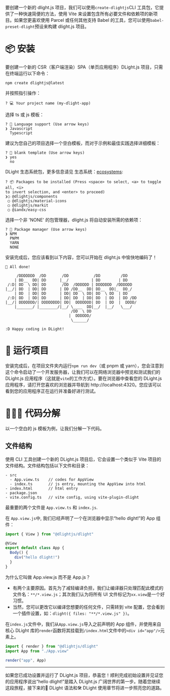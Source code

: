 要创建一个新的 dlight.js 项目，我们可以使用`create-dlightjs`CLI 工具包，它提供了一种快速简便的方法，使用 Vite 来设置包含所有必要文件和依赖项的新项目。如果您更喜欢使用 Parcel 或任何其他支持 Babel 的工具，您可以使用`babel-preset-dlight`预设来构建 dlight.js 项目。

# 📦 安装
要创建一个新的 CSR（客户端渲染）SPA（单页应用程序）DLight.js 项目，只需在终端运行以下命令：
```shell
npm create dlightjs@latest
```
并按照指引操作：
```shell
? 💻 Your project name (my-dlight-app)
```
选择 ts 或 js 模板：
```shell
? 🥑 Language support (Use arrow keys)
❯ Javascript
  Typescript
```
建议为您自己的项目选择一个空白模板，而对于示例和最佳实践选择详细模板：
```shell
? 📃 blank template (Use arrow keys)
❯ yes
  no
```
DLight 生态系统包，更多信息请见 生态系统：[ecosystems](/ecosystems):
```shell
? 📦 Packages to be installed (Press <space> to select, <a> to toggle all, <i>
to invert selection, and <enter> to proceed)
❯◯ @dlightjs/components
 ◯ @dlightjs/material-icons
 ◯ @dlightjs/markit
 ◯ @iandx/easy-css
```
选择一个非 'NONE' 的包管理器，dlight.js 将自动安装所需的依赖项：
```shell
? 🍲 Package manager (Use arrow keys)
❯ NPM
  PNPM
  YARN
  NONE
```
安装完成后，您应该看到以下内容，您可以开始在 dlight.js 中愉快地编码了！
``` shell
🎉 All done!

     /DDDDDDD  /DD       /DD           /DD         /DD    
    | DD__  DD| DD      |__/          | DD        | DD    
 /:D| DD  \ DD| DD       /DD  /DDDDDD | DDDDDDD  /DDDDDD  
|__/| DD  | DD| DD      | DD /DD__  DD| DD__  DD|_  DD_/  
    | DD  | DD| DD      | DD| DD  \ DD| DD  \ DD  | DD    
 /:D| DD  | DD| DD      | DD| DD  | DD| DD  | DD  | DD /DD
|__/| DDDDDDD/| DDDDDDDD| DD|  DDDDDDD| DD  | DD  |  DDDD/
    |_______/ |________/|__/ \____  DD|__/  |__/   \___/  
                             /DD  \ DD                    
                            |  DDDDDD/ 
                             \______/                                               

:D Happy coding in DLight!
```

# 🚀 运行项目
安装完成后，在项目文件夹内运行`npm run dev`（或 pnpm 或 yarn），您会注意到这个命令启动了一个开发服务器，让我们可以在网络浏览器中预览和测试我们的 DLight.js 应用程序（这就是`vite`的工作方式）。要在浏览器中查看您的 DLight.js 应用程序，请打开您喜欢的浏览器并导航到 http://localhost:4320。您应该可以看到您的应用程序正在运行并准备好进行测试。

# 👨🏻‍💻 代码分解
以一个空白的 js 模板为例，让我们分解一下代码。
## 文件结构
使用 CLI 工具创建一个新的 DLight.js 项目后，它会设置一个类似于 Vite 项目的文件结构。文件结构包括以下文件和目录：
```text
- src
  - App.view.ts    // codes for AppView
  - index.ts       // js entry, mounting the AppView into html
- index.html       // html entry
- package.json
- vite.config.ts   // vite config, using vite-plugin-dlight
```
最重要的两个文件是 `App.view.ts` 和 `index.js`.

在 `App.view.js`中, 我们已经声明了一个在浏览器中显示“hello dlght!”的 App 组件：
```js [src/App.view.js]
import { View } from "@dlightjs/dlight"

@View
export default class App {
  Body() {
    div("hello dlight!")
  }
}
```
为什么它叫做 App.view.js 而不是 App.js？
* 有两个主要原因。首先为了减轻编译负担，我们让编译器只处理匹配此模式的文件名：`**/*.view.js`；其次我们认为将所有 UI 文件标记为`xx.view`是一个好习惯。 
* 当然，您可以更改它以编译您想要的任何文件，只需转到 vite 配置，您会看到一个插件设置，如：`dlight({ files: "**/*.view.js" })`。

在`index.js`文件中，我们从`App.view.js`导入之前声明的 App 组件，并使用来自核心 DLight 库的`render`函数将其挂载到`/index.html`文件中的`<div id="app"/>`元素上。
```js [src/index.js]
import { render } from "@dlightjs/dlight"
import App from "./App.view"

render("app", App)
```

---
如果您已成功设置并运行了 DLight.js 项目，恭喜您！顺利完成初始设置并见证您的应用程序说出“hello dlight!”是踏入 DLight.js 广阔世界的第一步。随着您继续这段旅程，接下来的🧩 DLight 语法和🛠 DLight 使用章节将进一步照亮您的道路。
